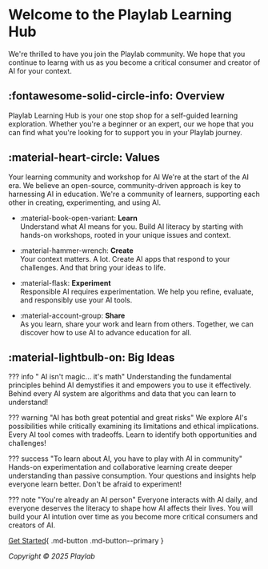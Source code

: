 # **Welcome to the Playlab Learning Hub**

We're thrilled to have you join the Playlab community. We hope that you continue to learng with us as you become a critical consumer and creator of AI for your context.

## **:fontawesome-solid-circle-info: Overview**

Playlab Learning Hub is your one stop shop for a self-guided learning exploration. Whether you're a beginner or an expert, our we hope that you can find what you're looking for to support you in your Playlab journey.

## **:material-heart-circle: Values**
Your learning community and workshop for AI
We're at the start of the AI era. We believe an open-source, community-driven approach is key to harnessing AI in education. We're a community of learners, supporting each other in creating, experimenting, and using AI.

- :material-book-open-variant: **Learn**  
Understand what AI means for you. Build AI literacy by starting with hands-on workshops, rooted in your unique issues and context.

- :material-hammer-wrench: **Create**  
Your context matters. A lot. Create AI apps that respond to your challenges. And that bring your ideas to life.

- :material-flask: **Experiment**  
  Responsible AI requires experimentation. We help you refine, evaluate, and responsibly use your AI tools.

- :material-account-group: **Share**  
  As you learn, share your work and learn from others. Together, we can discover how to use AI to advance education for all.

## **:material-lightbulb-on: Big Ideas**

??? info " AI isn't magic... it's math"
    Understanding the fundamental principles behind AI demystifies it and empowers you to use it effectively.
        Behind every AI system are algorithms and data that you can learn to understand!

??? warning "AI has both great potential and great risks"
    We explore AI's possibilities while critically examining its limitations and ethical implications.
        Every AI tool comes with tradeoffs. Learn to identify both opportunities and challenges!

??? success "To learn about AI, you have to play with AI in community"
    Hands-on experimentation and collaborative learning create deeper understanding than passive consumption.
        Your questions and insights help everyone learn better. Don't be afraid to experiment!

??? note "You're already an AI person"
    Everyone interacts with AI daily, and everyone deserves the literacy to shape how AI affects their lives.
        You will build your AI intution over time as you become more critical consumers and creators of AI.


[Get Started](https://wymankhuu.github.io/playlab-learning/features/overview/){ .md-button .md-button--primary }

*Copyright © 2025 Playlab*